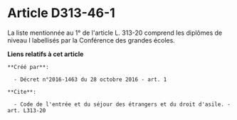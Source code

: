 # Article D313-46-1

La liste mentionnée au 1° de l'article L. 313-20 comprend les diplômes de niveau I labellisés par la Conférence des grandes
écoles.

**Liens relatifs à cet article**

	**Créé par**:

	  - Décret n°2016-1463 du 28 octobre 2016 - art. 1

	**Cite**:

	  - Code de l'entrée et du séjour des étrangers et du droit d'asile. - art. L313-20
